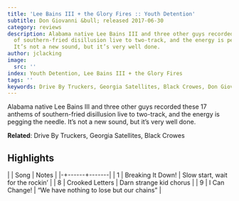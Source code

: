 ```yaml
---
title: 'Lee Bains III + the Glory Fires :: Youth Detention'
subtitle: Don Giovanni &bull; released 2017-06-30
category: reviews
description: Alabama native Lee Bains III and three other guys recorded these 17 anthems
  of southern-fried disillusion live to two-track, and the energy is pegging the needle.
  It’s not a new sound, but it’s very well done.
author: jclacking
image:
  src: ''
index: Youth Detention, Lee Bains III + the Glory Fires
tags: ''
keywords: Drive By Truckers, Georgia Satellites, Black Crowes, Don Giovanni
---
```

Alabama native Lee Bains III and three other guys recorded these 17 anthems of southern-fried disillusion live to two-track, and the energy is pegging the needle. It’s not a new sound, but it’s very well done.<!--more-->

**Related**: Drive By Truckers, Georgia Satellites, Black Crowes

## Highlights

| | Song | Notes |
|-+------+-------|
| 1 | Breaking It Down! | Slow start, wait for the rockin’ |
| 8 | Crooked Letters | Darn strange kid chorus |
| 9 | I Can Change! | “We have nothing to lose but our chains” |

